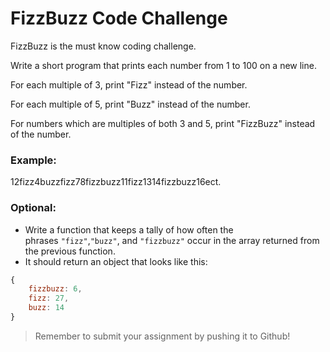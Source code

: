 # FizzBuzz Code Challenge

FizzBuzz is the must know coding challenge. 

Write a short program that prints each number from 1 to 100 on a new line.

For each multiple of 3, print "Fizz" instead of the number.

For each multiple of 5, print "Buzz" instead of the number.

For numbers which are multiples of both 3 and 5, print "FizzBuzz" instead of the number.

### **Example:**

12fizz4buzzfizz78fizzbuzz11fizz1314fizzbuzz16ect.

### **Optional:**

- Write a function that keeps a tally of how often the phrases `"fizz"`,`"buzz"`, and `"fizzbuzz"` occur in the array returned from the previous function.
- It should return an object that looks like this:

```jsx
{
    fizzbuzz: 6,
    fizz: 27,
    buzz: 14
}
```

> Remember to submit your assignment by pushing it to Github!